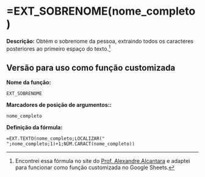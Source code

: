 # =EXT_SOBRENOME(nome_completo)

**Descrição:** Obtém o sobrenome da pessoa, extraindo todos os caracteres posteriores ao primeiro espaço do texto.[^1]

## Versão para uso como função customizada

**Nome da função:**
```
EXT_SOBRENOME
```
**Marcadores de posição de argumentos::**
```
nome_completo
```

**Definição da fórmula:**
```
=EXT.TEXTO(nome_completo;LOCALIZAR(" ";nome_completo;1)+1;NÚM.CARACT(nome_completo))
```
[^1]: Encontrei essa fórmula no site do [Prof. Alexandre Alcantara](https://alcantara.pro.br/portal/2021/04/17/dica-excel-como-separar-nome-do-sobrenome-no-excel/) e adaptei para funcionar como função customizada no Google Sheets.